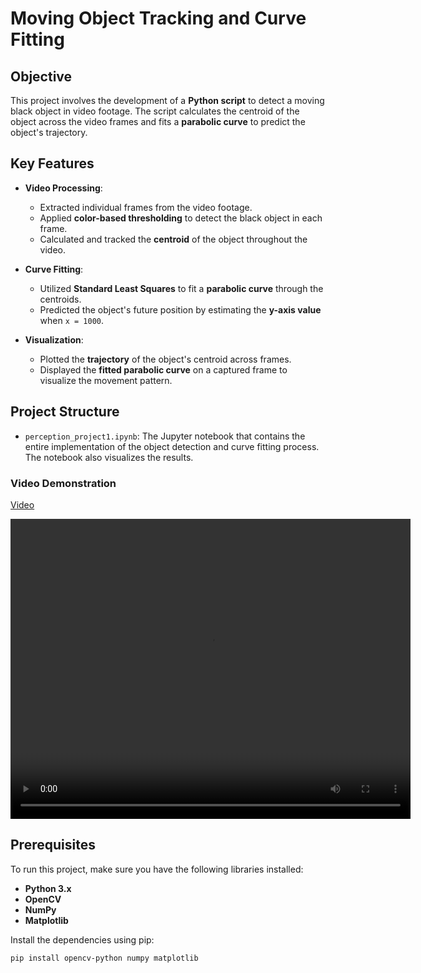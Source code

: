 # Moving Object Tracking and Curve Fitting

## Objective
This project involves the development of a **Python script** to detect a moving black object in video footage. The script calculates the centroid of the object across the video frames and fits a **parabolic curve** to predict the object's trajectory.

## Key Features

- **Video Processing**:
  - Extracted individual frames from the video footage.
  - Applied **color-based thresholding** to detect the black object in each frame.
  - Calculated and tracked the **centroid** of the object throughout the video.

- **Curve Fitting**:
  - Utilized **Standard Least Squares** to fit a **parabolic curve** through the centroids.
  - Predicted the object's future position by estimating the **y-axis value** when `x = 1000`.

- **Visualization**:
  - Plotted the **trajectory** of the object's centroid across frames.
  - Displayed the **fitted parabolic curve** on a captured frame to visualize the movement pattern.

## Project Structure

- `perception_project1.ipynb`: The Jupyter notebook that contains the entire implementation of the object detection and curve fitting process. The notebook also visualizes the results.

### Video Demonstration

[Video](video.mp4)

<video width="640" height="480" controls>
  <source src="video.mp4" type="video/mp4">
  Your browser does not support the video tag.
</video>


## Prerequisites

To run this project, make sure you have the following libraries installed:

- **Python 3.x**
- **OpenCV**
- **NumPy**
- **Matplotlib**

Install the dependencies using pip:

```bash
pip install opencv-python numpy matplotlib



